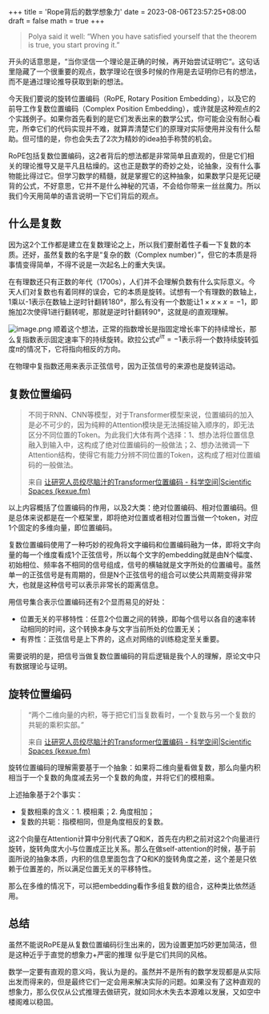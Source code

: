 +++
title = 'Rope背后的数学想象力'
date = 2023-08-06T23:57:25+08:00
draft = false
math = true
+++

> Polya said it well: “When you have satisfied yourself that the theorem is true, you start proving it.”

开头的话意思是，“当你坚信一个理论是正确的时候，再开始尝试证明它“。这句话里隐藏了一个很重要的观点，数学理论在很多时候的作用是去证明你已有的想法，而不是通过理论推导获取到新的想法。

今天我们要说的旋转位置编码（RoPE, Rotary Position Embedding），以及它的前导工作复数位置编码（Complex Position Embedding），或许就是这种观点的2个实践例子。如果你首先看到的是它们发表出来的数学公式，你可能会没有耐心看完，所幸它们的代码实现并不难，就算弄清楚它们的原理对实际使用并没有什么帮助。但可惜的是，你也会失去了2次为精妙的idea拍手称赞的机会。

RoPE包括复数位置编码，这2者背后的想法都是非常简单且直观的，但是它们相关的理论推导又是平凡且枯燥的。这也正是数学的奇妙之处，论抽象，没有什么事物能比得过它。但学习数学的精髓，就是掌握它的这种抽象，如果数学只是死记硬背的公式，不好意思，它并不是什么神秘的咒语，不会给你带来一丝丝魔力。所以我们今天用简单的语言说明一下它们背后的观点。

## 什么是复数

因为这2个工作都是建立在复数理论之上，所以我们要耐着性子看一下复数的本质。还好，虽然复数的名字是“复杂的数（Complex number）”，但它的本质是将事情变得简单，不得不说是一次起名上的重大失误。

在有理数还只有正数的年代（1700s），人们并不会理解负数有什么实际意义。今天人们对复数也有着同样的误会，它的本质是旋转。试想有一个有理数的数轴上，1乘以-1表示在数轴上逆时针翻转180°，那么有没有一个数能让$1\times x \times x=-1$，即施加2次使得1进行翻转呢，那就是逆时针翻转90°，这就是$i$的直观理解。

![image.png](https://p9-juejin.byteimg.com/tos-cn-i-k3u1fbpfcp/462663ca61004240af1ff17de06782a1~tplv-k3u1fbpfcp-watermark.image?)
顺着这个想法，正常的指数增长是指固定增长率下的持续增长，那么复指数表示固定速率下的持续旋转。欧拉公式$e^{i\pi}=-1$表示将一个数持续旋转弧度$\pi$的情况下，它将指向相反的方向。

在物理中复指数还用来表示正弦信号，因为正弦信号的来源也是旋转运动。

## 复数位置编码

> 不同于RNN、CNN等模型，对于Transformer模型来说，位置编码的加入是必不可少的，因为纯粹的Attention模块是无法捕捉输入顺序的，即无法区分不同位置的Token。为此我们大体有两个选择：1、想办法将位置信息融入到输入中，这构成了绝对位置编码的一般做法；2、想办法微调一下Attention结构，使得它有能力分辨不同位置的Token，这构成了相对位置编码的一般做法。
>
> 来自 [让研究人员绞尽脑汁的Transformer位置编码 - 科学空间|Scientific Spaces (kexue.fm)](https://kexue.fm/archives/8130)

以上内容概括了位置编码的作用，以及2大类：绝对位置编码、相对位置编码。但是总体来说都是在一个框架里，即将绝对位置或者相对位置当做一个token，对应1个固定的多维向量，即位置编码。

复数位置编码使用了一种巧妙的视角将文字编码和位置编码融为一体，即将文字向量的每一个维度看成1个正弦信号，所以每个文字的embedding就是由N个幅度、初始相位、频率各不相同的信号组成，信号的横轴就是文字所处的位置编号。虽然单一的正弦信号是有周期的，但是N个正弦信号的组合可以使公共周期变得非常大，也就是这种信号可以表示非常长的距离信息。

用信号集合表示位置编码还有2个显而易见的好处：

-   位置无关的平移特性：任意2个位置之间的转换，即每个信号以各自的速率转动相同的时间，这个转换本身与文字当前所处的位置无关；
-   有界性：正弦信号是上下界的，这点对网络的训练稳定至关重要。

需要说明的是，把信号当做复数位置编码的背后逻辑是我个人的理解，原论文中只有数据理论与证明。

## 旋转位置编码

> “两个二维向量的内积，等于把它们当复数看时，一个复数与另一个复数的共轭的乘积实部。”
> 
> 来自 [让研究人员绞尽脑汁的Transformer位置编码 - 科学空间|Scientific Spaces (kexue.fm)](https://kexue.fm/archives/8130)

旋转位置编码的理解需要基于一个抽象：如果将二维向量看做复数，那么向量内积相当于一个复数的角度减去另一个复数的角度，并将它们的模相乘。

上述抽象基于2个事实：

-   复数相乘的含义：1. 模相乘；2. 角度相加；
-   复数的共轭：指模相同，但是角度相反的复数。

这2个向量在Attention计算中分别代表了Q和K，首先在内积之前对这2个向量进行旋转，旋转角度大小与位置成正比关系。那么在做self-attention的时候，基于前面所说的抽象本质，内积的信息里面包含了Q和K的旋转角度之差，这个差是只依赖于位置差的，所以满足位置无关的平移特性。

那么在多维的情况下，可以把embedding看作多组复数的组合，这种类比依然适用。

## 总结

虽然不能说RoPE是从复数位置编码衍生出来的，因为设置更加巧妙更加简洁，但是这种近乎于直觉的想象力+严密的推理 似乎是它们共同的风格。

数学一定要有直观的意义吗，我认为是的。虽然并不是所有的数学发现都是从实际出发而得来的，但是最终它们一定会用来解决实际的问题。如果没有了这种直观的想象力，那么仅仅从公式推理去做研究，就如同水木失去本源难以发展，又如空中楼阁难以稳固。